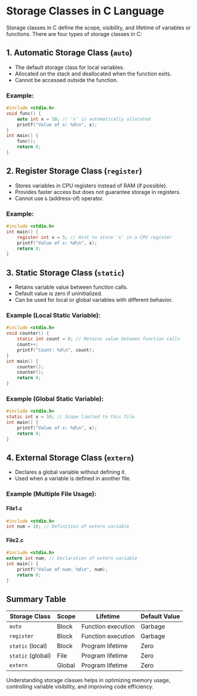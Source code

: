 # Storage Classes in C Language

Storage classes in C define the scope, visibility, and lifetime of variables or functions. There are four types of storage classes in C:

## 1. Automatic Storage Class (`auto`)
- The default storage class for local variables.
- Allocated on the stack and deallocated when the function exits.
- Cannot be accessed outside the function.

### Example:
```c
#include <stdio.h>
void func() {
    auto int x = 10; // 'x' is automatically allocated
    printf("Value of x: %d\n", x);
}
int main() {
    func();
    return 0;
}
```

## 2. Register Storage Class (`register`)
- Stores variables in CPU registers instead of RAM (if possible).
- Provides faster access but does not guarantee storage in registers.
- Cannot use `&` (address-of) operator.

### Example:
```c
#include <stdio.h>
int main() {
    register int x = 5; // Hint to store 'x' in a CPU register
    printf("Value of x: %d\n", x);
    return 0;
}
```

## 3. Static Storage Class (`static`)
- Retains variable value between function calls.
- Default value is zero if uninitialized.
- Can be used for local or global variables with different behavior.

### Example (Local Static Variable):
```c
#include <stdio.h>
void counter() {
    static int count = 0; // Retains value between function calls
    count++;
    printf("Count: %d\n", count);
}
int main() {
    counter();
    counter();
    return 0;
}
```

### Example (Global Static Variable):
```c
#include <stdio.h>
static int x = 10; // Scope limited to this file
int main() {
    printf("Value of x: %d\n", x);
    return 0;
}
```

## 4. External Storage Class (`extern`)
- Declares a global variable without defining it.
- Used when a variable is defined in another file.

### Example (Multiple File Usage):
#### File1.c
```c
#include <stdio.h>
int num = 10; // Definition of extern variable
```
#### File2.c
```c
#include <stdio.h>
extern int num; // Declaration of extern variable
int main() {
    printf("Value of num: %d\n", num);
    return 0;
}
```

## Summary Table

| Storage Class | Scope | Lifetime | Default Value |
|--------------|-------|----------|--------------|
| `auto` | Block | Function execution | Garbage |
| `register` | Block | Function execution | Garbage |
| `static` (local) | Block | Program lifetime | Zero |
| `static` (global) | File | Program lifetime | Zero |
| `extern` | Global | Program lifetime | Zero |

Understanding storage classes helps in optimizing memory usage, controlling variable visibility, and improving code efficiency.

